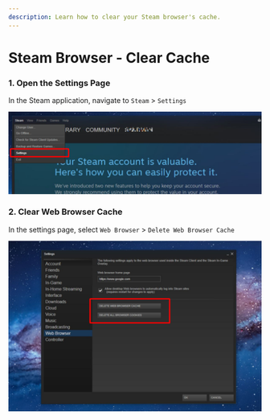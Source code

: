 ```yaml
---
description: Learn how to clear your Steam browser's cache.
---
```


# Steam Browser - Clear Cache

### 1. Open the Settings Page

In the Steam application, navigate to `Steam` &gt; `Settings`

![Steam - Open Settings](../.gitbook/assets/image%20%28261%29.png)

### 2. Clear Web Browser Cache

In the settings page, select `Web Browser` &gt; `Delete Web Browser Cache`

![Steam - Clear Browser Cache](../.gitbook/assets/image%20%28262%29.png)

